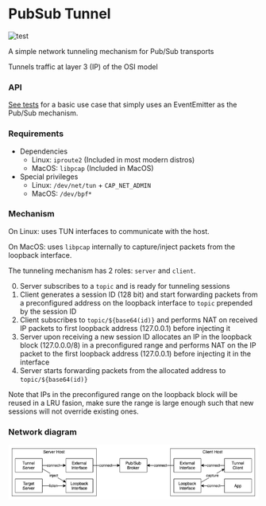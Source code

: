 # PubSub Tunnel

![test](https://github.com/akiroz/pubsub-tunnel/workflows/test/badge.svg)

A simple network tunneling mechanism for Pub/Sub transports

Tunnels traffic at layer 3 (IP) of the OSI model

### API

[See tests](test/index.spec.ts) for a basic use case that simply uses an EventEmitter as the Pub/Sub mechanism.

### Requirements

-   Dependencies
    - Linux: `iproute2` (Included in most modern distros)
    - MacOS: `libpcap` (Included in MacOS)
-   Special privileges
    - Linux: `/dev/net/tun` + `CAP_NET_ADMIN`
    - MacOS: `/dev/bpf*`

### Mechanism

On Linux: uses TUN interfaces to communicate with the host.

On MacOS: uses `libpcap` internally to capture/inject packets from the
loopback interface.

The tunneling mechanism has 2 roles: `server` and `client`.

0. Server subscribes to a `topic` and is ready for tunneling sessions
1. Client generates a session ID (128 bit) and start forwarding packets from a
   preconfigured address on the loopback interface to `topic` prepended
   by the session ID
2. Client subscribes to `topic/${base64(id)}` and performs NAT
   on received IP packets to first loopback address (127.0.0.1) before injecting it
3. Server upon receiving a new session ID allocates an IP in the loopback block
   (127.0.0.0/8) in a preconfigured range and performs NAT on the IP packet
   to the first loopback address (127.0.0.1) before injecting it in the interface
4. Server starts forwarding packets from the allocated address to `topic/${base64(id)}`

Note that IPs in the preconfigured range on the loopback block will be reused
in a LRU fasion, make sure the range is large enough such that new sessions will
not override existing ones.

### Network diagram

![](network.png)
